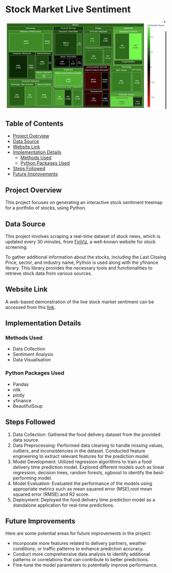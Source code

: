 # Stock Market Live Sentiment 

![Image Description](img/SentimentAnalysis.png)

## Table of Contents
- [Project Overview](#project-overview)
- [Data Source](#data-source)
- [Website Link](#website-link)
- [Implementation Details](#implementation-details)
    - [Methods Used](#methods-used)
    - [Python Packages Used](#python-packages-used)
- [Steps Followed](#steps-followed)
- [Future Improvements](#future-improvements)

  
## Project Overview
This project focuses on generating an interactive stock sentiment treemap for a portfolio of stocks, using Python. 

## Data Source
This project involves scraping a real-time dataset of stock news, which is updated every 30 minutes, from [FinViz](https://finviz.com), a well-known website for stock screening.

To gather additional information about the stocks, including the Last Closing Price, sector, and industry name, Python is used along with the yfinance library. This library provides the necessary tools and functionalities to retrieve stock data from various sources.

## Website Link

A web-based demonstration of the live stock market sentiment can be accessed from this [link](https://salonijhalani.github.io/live_sentiment.html).

## Implementation Details

### Methods Used
* Data Collection
* Sentiment Analysis
* Data Visualisation

### Python Packages Used
* Pandas
* nltk
* plotly
* yfinance
* BeautifulSoup

## Steps Followed

1. Data Collection: Gathered the food delivery dataset from the provided data source.
2. Data Preprocessing: Performed data cleaning to handle missing values, outliers, and inconsistencies in the dataset. Conducted feature engineering to extract relevant features for the prediction model.
3. Model Development: Utilized regression algorithms to train a food delivery time prediction model. Explored different models such as linear regression, decision trees, random forests, xgboost to identify the best-performing model.
4. Model Evaluation: Evaluated the performance of the models using appropriate metrics such as mean squared error (MSE),root mean squared error (RMSE) and R2 score.
5. Deployment: Deployed the food delivery time prediction model as a standalone application for real-time predictions.

## Future Improvements

Here are some potential areas for future improvements in the project:

* Incorporate more features related to delivery partners, weather conditions, or traffic patterns to enhance prediction accuracy.
* Conduct more comprehensive data analysis to identify additional patterns or correlations that can contribute to better predictions.
* Fine-tune the model parameters to potentially improve performance.

